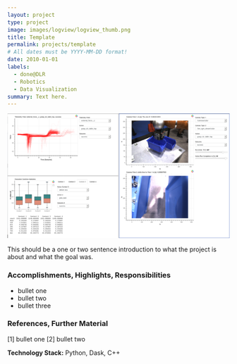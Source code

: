 ```yaml
---
layout: project
type: project
image: images/logview/logview_thumb.png
title: Template
permalink: projects/template
# All dates must be YYYY-MM-DD format!
date: 2010-01-01
labels:
  - done@DLR
  - Robotics
  - Data Visualization
summary: Text here.
---
```


<a href="https://raw.githubusercontent.com/SebastianRiedel/sebastianriedel.github.io/master/images/logview/logview.png" class="ui large right floated rounded image">
  <img src="../images/logview/logview.png">
</a>

This should be a one or two sentence introduction to what the project is about and what the goal was.

### Accomplishments, Highlights, Responsibilities
- bullet one
- bullet two
- bullet three

### References, Further Material
[1] bullet one
[2] bullet two

**Technology Stack:** Python, Dask, C++